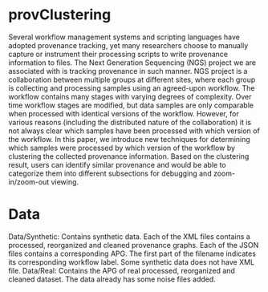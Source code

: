 # provClustering
Several workflow management systems and scripting languages have adopted provenance tracking, yet many researchers choose to manually capture or instrument their processing scripts to write provenance information to files. The Next Generation Sequencing (NGS) project we are associated with is tracking provenance in such manner. NGS project is a collaboration between multiple groups at different sites, where each group is collecting and processing samples using an agreed-upon workflow. The workflow contains many stages with varying degrees of complexity. Over time workflow stages are modified, but data samples are only comparable when processed with identical versions of the workflow. However, for various reasons (including the distributed nature of the collaboration) it is not always clear which samples have been processed with which version of the workflow. In this paper, we introduce new techniques for determining which samples were processed by which version of the workflow by clustering the collected provenance information. Based on the clustering result, users can identify similar provenance and would be able to categorize them into different subsections for debugging and zoom-in/zoom-out viewing.

# Data
Data/Synthetic: Contains synthetic data. Each of the XML files contains a processed, reorganized and cleaned provenance graphs. Each of the JSON files contains a corresponding APG. The first part of the filename indicates its corresponding workflow label. Some synthetic data does not have XML file. 
Data/Real: Contains the APG of real processed, reorganized and cleaned dataset. 
The data already has some noise files added. 

